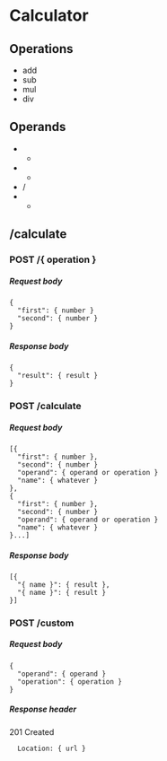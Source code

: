# Calculator

## Operations
  - add
  - sub
  - mul
  - div
  
## Operands 
  - +
  - -
  - /
  - *

## /calculate

### POST /{ operation }

##### Request body
```
{
  "first": { number }
  "second": { number }
}
```

##### Response body

````
{
  "result": { result }
}
````

### POST /calculate

##### Request body
```
[{
  "first": { number },
  "second": { number }
  "operand": { operand or operation }
  "name": { whatever }
},
{
  "first": { number },
  "second": { number }
  "operand": { operand or operation }
  "name": { whatever }
}...]
```

##### Response body

````
[{
  "{ name }": { result },
  "{ name }": { result }
}]
````

### POST /custom

##### Request body
```
{
  "operand": { operand }
  "operation": { operation }
}
```

##### Response header
201 Created
````
  Location: { url }
````
